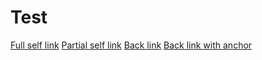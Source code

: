 # Test

[Full self link](https://github.com/ampproject/amphtml/blob/master/contributing/bubba.md)
[Partial self link](bubba.md)
[Back link](https://github.com/ampproject/amphtml/blob/master/contributing/getting-started-e2e.md)
[Back link with anchor](https://github.com/ampproject/amphtml/blob/master/contributing/getting-started-e2e.md#create-a-git-branch)
